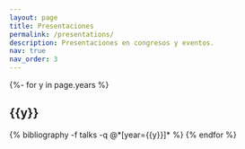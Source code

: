 ```yaml
---
layout: page
title: Presentaciones
permalink: /presentations/
description: Presentaciones en congresos y eventos.
nav: true
nav_order: 3
---
```


<!-- _pages/presentations.md -->
<div class="publications">

{%- for y in page.years %}
  <h2 class="year">{{y}}</h2>
  {% bibliography -f talks -q @*[year={{y}}]* %}
{% endfor %}

</div>

